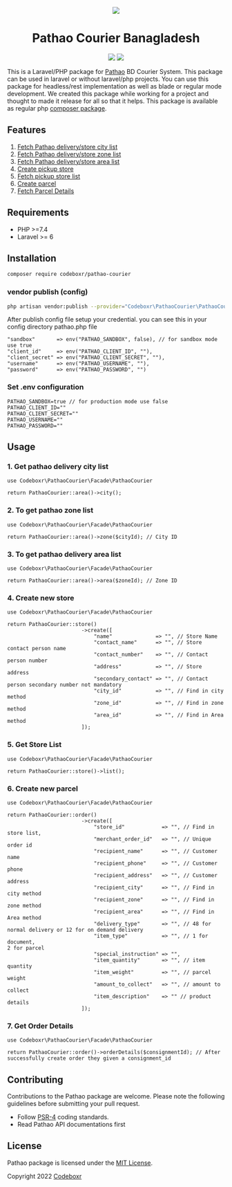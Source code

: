<p align="center">
  <img src="https://pathao.com/wp-content/uploads/2019/02/Pathao-logo.svg">
</p>

<h1 align="center">Pathao Courier Banagladesh</h1>
<p align="center" >
<img src="https://img.shields.io/packagist/dt/codeboxr/pathao-courier">
<img src="https://img.shields.io/packagist/stars/codeboxr/pathao-courier">
</p>

This is a Laravel/PHP package for [Pathao](https://pathao.com) BD Courier System. This package can be used in laravel or without laravel/php projects. You can use this package for headless/rest implementation as well as blade or regular mode development. We created this package while working for a project and thought to made it release for all so that it helps. This package is available as regular php [composer package](https://packagist.org/packages/codeboxr/pathao-courier).

## Features

1. [Fetch Pathao delivery/store city list](https://github.com/codeboxrcodehub/pathao-courier#1-get-pathao-delivery-city-list)
2. [Fetch Pathao delivery/store zone list](https://github.com/codeboxrcodehub/pathao-courier#2-to-get-pathao-zone-list)
3. [Fetch Pathao delivery/store area list](https://github.com/codeboxrcodehub/pathao-courier#3-to-get-pathao-delivery-area-list)
4. [Create pickup store](https://github.com/codeboxrcodehub/pathao-courier#4-create-new-store)
5. [Fetch pickup store list](https://github.com/codeboxrcodehub/pathao-courier#5-get-store-list)
6. [Create parcel](https://github.com/codeboxrcodehub/pathao-courier#6-create-new-parcel)
7. [Fetch Parcel Details](https://github.com/codeboxrcodehub/pathao-courier#7-get-order-details)


## Requirements

- PHP >=7.4
- Laravel >= 6

## Installation

```bash
composer require codeboxr/pathao-courier
```

### vendor publish (config)
```bash
php artisan vendor:publish --provider="Codeboxr\PathaoCourier\PathaoCourierServiceProvider"
```

After publish config file setup your credential. you can see this in your config directory pathao.php file
```
"sandbox"       => env("PATHAO_SANDBOX", false), // for sandbox mode use true
"client_id"     => env("PATHAO_CLIENT_ID", ""),
"client_secret" => env("PATHAO_CLIENT_SECRET", ""),
"username"      => env("PATHAO_USERNAME", ""),
"password"      => env("PATHAO_PASSWORD", "")
```

### Set .env configuration
```
PATHAO_SANDBOX=true // for production mode use false
PATHAO_CLIENT_ID=""
PATHAO_CLIENT_SECRET=""
PATHAO_USERNAME=""
PATHAO_PASSWORD=""
```


## Usage

### 1. Get pathao delivery city list

```
use Codeboxr\PathaoCourier\Facade\PathaoCourier

return PathaoCourier::area()->city();

```

### 2. To get pathao zone list

```
use Codeboxr\PathaoCourier\Facade\PathaoCourier

return PathaoCourier::area()->zone($cityId); // City ID
```

### 3. To get pathao delivery area list

```
use Codeboxr\PathaoCourier\Facade\PathaoCourier

return PathaoCourier::area()->area($zoneId); // Zone ID
```


### 4. Create new store

```
use Codeboxr\PathaoCourier\Facade\PathaoCourier

return PathaoCourier::store()
                        ->create([
                            "name"              => "", // Store Name
                            "contact_name"      => "", // Store contact person name
                            "contact_number"    => "", // Contact person number
                            "address"           => "", // Store address
                            "secondary_contact" => "", // Contact person secondary number not mandatory
                            "city_id"           => "", // Find in city method
                            "zone_id"           => "", // Find in zone method
                            "area_id"           => "", // Find in Area method
                        ]);
```

### 5. Get Store List

```
use Codeboxr\PathaoCourier\Facade\PathaoCourier

return PathaoCourier::store()->list();
```

### 6. Create new parcel

```
use Codeboxr\PathaoCourier\Facade\PathaoCourier

return PathaoCourier::order()
                        ->create([
                            "store_id"            => "", // Find in store list,
                            "merchant_order_id"   => "", // Unique order id
                            "recipient_name"      => "", // Customer name
                            "recipient_phone"     => "", // Customer phone
                            "recipient_address"   => "", // Customer address
                            "recipient_city"      => "", // Find in city method
                            "recipient_zone"      => "", // Find in zone method
                            "recipient_area"      => "", // Find in Area method
                            "delivery_type"       => "", // 48 for normal delivery or 12 for on demand delivery
                            "item_type"           => "", // 1 for document,
2 for parcel
                            "special_instruction" => "",
                            "item_quantity"       => "", // item quantity
                            "item_weight"         => "", // parcel weight
                            "amount_to_collect"   => "", // amount to collect
                            "item_description"    => "" // product details
                        ]);
```

### 7. Get Order Details

```
use Codeboxr\PathaoCourier\Facade\PathaoCourier

return PathaoCourier::order()->orderDetails($consignmentId); // After successfully create order they given a consignment_id
```




## Contributing

Contributions to the Pathao package are welcome. Please note the following guidelines before submitting your pull request.

- Follow [PSR-4](http://www.php-fig.org/psr/psr-4/) coding standards.
- Read Pathao API documentations first

## License

Pathao package is licensed under the [MIT License](http://opensource.org/licenses/MIT).

Copyright 2022 [Codeboxr](https://codeboxr.com)
